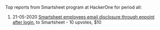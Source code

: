 Top reports from Smartsheet program at HackerOne for period all:

1. 21-05-2020 [Smartsheet employees email disclosure through enpoint after login.](https://hackerone.com/reports/880089) to Smartsheet - 10 upvotes, $10
